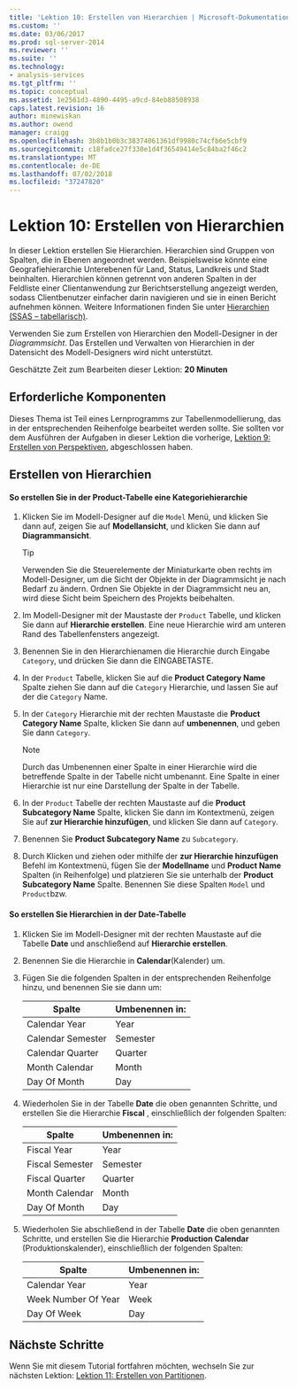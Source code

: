 ```yaml
---
title: 'Lektion 10: Erstellen von Hierarchien | Microsoft-Dokumentation'
ms.custom: ''
ms.date: 03/06/2017
ms.prod: sql-server-2014
ms.reviewer: ''
ms.suite: ''
ms.technology:
- analysis-services
ms.tgt_pltfrm: ''
ms.topic: conceptual
ms.assetid: 1e2561d3-4890-4495-a9cd-84eb88508938
caps.latest.revision: 16
author: minewiskan
ms.author: owend
manager: craigg
ms.openlocfilehash: 3b8b1b0b3c38374061361df9980c74cfb6e5cbf9
ms.sourcegitcommit: c18fadce27f330e1d4f36549414e5c84ba2f46c2
ms.translationtype: MT
ms.contentlocale: de-DE
ms.lasthandoff: 07/02/2018
ms.locfileid: "37247820"
---
```

# <a name="lesson-10-create-hierarchies"></a>Lektion 10: Erstellen von Hierarchien
  In dieser Lektion erstellen Sie Hierarchien. Hierarchien sind Gruppen von Spalten, die in Ebenen angeordnet werden. Beispielsweise könnte eine Geografiehierarchie Unterebenen für Land, Status, Landkreis und Stadt beinhalten. Hierarchien können getrennt von anderen Spalten in der Feldliste einer Clientanwendung zur Berichtserstellung angezeigt werden, sodass Clientbenutzer einfacher darin navigieren und sie in einen Bericht aufnehmen können. Weitere Informationen finden Sie unter [Hierarchien &#40;SSAS – tabellarisch&#41;](tabular-models/hierarchies-ssas-tabular.md).  
  
 Verwenden Sie zum Erstellen von Hierarchien den Modell-Designer in der *Diagrammsicht*. Das Erstellen und Verwalten von Hierarchien in der Datensicht des Modell-Designers wird nicht unterstützt.  
  
 Geschätzte Zeit zum Bearbeiten dieser Lektion: **20 Minuten**  
  
## <a name="prerequisites"></a>Erforderliche Komponenten  
 Dieses Thema ist Teil eines Lernprogramms zur Tabellenmodellierung, das in der entsprechenden Reihenfolge bearbeitet werden sollte. Sie sollten vor dem Ausführen der Aufgaben in dieser Lektion die vorherige, [Lektion 9: Erstellen von Perspektiven](lesson-8-create-perspectives.md), abgeschlossen haben.  
  
## <a name="create-hierarchies"></a>Erstellen von Hierarchien  
  
#### <a name="to-create-a-category-hierarchy-in-the-product-table"></a>So erstellen Sie in der Product-Tabelle eine Kategoriehierarchie  
  
1.  Klicken Sie im Modell-Designer auf die `Model` Menü, und klicken Sie dann auf, zeigen Sie auf **Modellansicht**, und klicken Sie dann auf **Diagrammansicht**.  
  
    > [!TIP]  
    >  Verwenden Sie die Steuerelemente der Miniaturkarte oben rechts im Modell-Designer, um die Sicht der Objekte in der Diagrammsicht je nach Bedarf zu ändern. Ordnen Sie Objekte in der Diagrammsicht neu an, wird diese Sicht beim Speichern des Projekts beibehalten.  
  
2.  Im Modell-Designer mit der Maustaste der `Product` Tabelle, und klicken Sie dann auf **Hierarchie erstellen**. Eine neue Hierarchie wird am unteren Rand des Tabellenfensters angezeigt.  
  
3.  Benennen Sie in den Hierarchienamen die Hierarchie durch Eingabe `Category`, und drücken Sie dann die EINGABETASTE.  
  
4.  In der `Product` Tabelle, klicken Sie auf die **Product Category Name** Spalte ziehen Sie dann auf die `Category` Hierarchie, und lassen Sie auf der die `Category` Name.  
  
5.  In der `Category` Hierarchie mit der rechten Maustaste die **Product Category Name** Spalte, klicken Sie dann auf **umbenennen**, und geben Sie dann `Category`.  
  
    > [!NOTE]  
    >  Durch das Umbenennen einer Spalte in einer Hierarchie wird die betreffende Spalte in der Tabelle nicht umbenannt. Eine Spalte in einer Hierarchie ist nur eine Darstellung der Spalte in der Tabelle.  
  
6.  In der `Product` Tabelle der rechten Maustaste auf die **Product Subcategory Name** Spalte, klicken Sie dann im Kontextmenü, zeigen Sie auf **zur Hierarchie hinzufügen**, und klicken Sie dann auf `Category`.  
  
7.  Benennen Sie **Product Subcategory Name** zu `Subcategory`.  
  
8.  Durch Klicken und ziehen oder mithilfe der **zur Hierarchie hinzufügen** Befehl im Kontextmenü, fügen Sie der **Modellname** und **Product Name** Spalten (in Reihenfolge) und platzieren Sie sie unterhalb der **Product Subcategory Name** Spalte. Benennen Sie diese Spalten `Model` und `Product`bzw.  
  
#### <a name="to-create-hierarchies-in-the-date-table"></a>So erstellen Sie Hierarchien in der Date-Tabelle  
  
1.  Klicken Sie im Modell-Designer mit der rechten Maustaste auf die Tabelle **Date** und anschließend auf **Hierarchie erstellen**.  
  
2.  Benennen Sie die Hierarchie in **Calendar**(Kalender) um.  
  
3.  Fügen Sie die folgenden Spalten in der entsprechenden Reihenfolge hinzu, und benennen Sie sie dann um:  
  
    |Spalte|Umbenennen in:|  
    |------------|----------------|  
    |Calendar Year|Year|  
    |Calendar Semester|Semester|  
    |Calendar Quarter|Quarter|  
    |Month Calendar|Month|  
    |Day Of Month|Day|  
  
4.  Wiederholen Sie in der Tabelle **Date** die oben genannten Schritte, und erstellen Sie die Hierarchie **Fiscal** , einschließlich der folgenden Spalten:  
  
    |Spalte|Umbenennen in:|  
    |------------|----------------|  
    |Fiscal Year|Year|  
    |Fiscal Semester|Semester|  
    |Fiscal Quarter|Quarter|  
    |Month Calendar|Month|  
    |Day Of Month|Day|  
  
5.  Wiederholen Sie abschließend in der Tabelle **Date** die oben genannten Schritte, und erstellen Sie die Hierarchie **Production Calendar** (Produktionskalender), einschließlich der folgenden Spalten:  
  
    |Spalte|Umbenennen in:|  
    |------------|----------------|  
    |Calendar Year|Year|  
    |Week Number Of Year|Week|  
    |Day Of Week|Day|  
  
## <a name="next-steps"></a>Nächste Schritte  
 Wenn Sie mit diesem Tutorial fortfahren möchten, wechseln Sie zur nächsten Lektion: [Lektion 11: Erstellen von Partitionen](lesson-10-create-partitions.md).  
  
  
